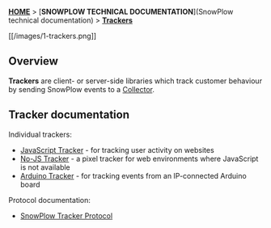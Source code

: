 [**HOME**](Home) > [**SNOWPLOW TECHNICAL DOCUMENTATION**](SnowPlow technical documentation) > [**Trackers**](trackers)

[[/images/1-trackers.png]] 

## Overview

**Trackers** are client- or server-side libraries which track customer behaviour by sending SnowPlow events to a [Collector](collectors).

## Tracker documentation

Individual trackers:

* [JavaScript Tracker](Javascript-Tracker) - for tracking user activity on websites
* [No-JS Tracker](No-JS-Tracker) - a pixel tracker for web environments where JavaScript is not available
* [Arduino Tracker](Arduino-Tracker) - for tracking events from an IP-connected Arduino board

Protocol documentation:

* [SnowPlow Tracker Protocol](snowplow-tracker-protocol) 
